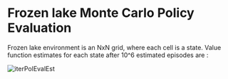 ﻿# Frozen lake Monte Carlo Policy Evaluation

Frozen lake environment is an NxN grid, where each cell is a state.
Value function estimates for each state after 10^6 estimated episodes are :
 
 ![iterPolEvalEst](https://github.com/abh1shank/frozen_lake_Monte_Carlo_Policy_Eval/assets/97939389/0cc9dd03-87d0-4328-a90d-08afd4fcaf79)

